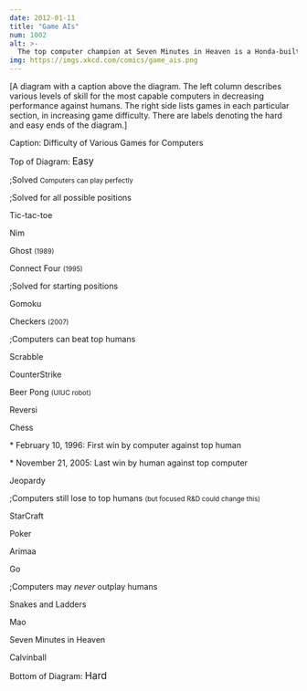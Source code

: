 ```yaml
---
date: 2012-01-11
title: "Game AIs"
num: 1002
alt: >-
  The top computer champion at Seven Minutes in Heaven is a Honda-built Realdoll, but to date it has been unable to outperform the human Seven Minutes in Heaven champion, Ken Jennings.
img: https://imgs.xkcd.com/comics/game_ais.png
---
```

[A diagram with a caption above the diagram. The left column describes various levels of skill for the most capable computers in decreasing performance against humans.  The right side lists games in each particular section, in increasing game difficulty.  There are labels denoting the hard and easy ends of the diagram.]

Caption: Difficulty of Various Games for Computers

Top of Diagram: <big>Easy</big>

;Solved <small>Computers can play perfectly</small>

;Solved for all possible positions

Tic-tac-toe

Nim

Ghost <small>(1989)</small>

Connect Four <small>(1995)</small>

;Solved for starting positions

Gomoku

Checkers <small>(2007)</small>

;Computers can beat top humans

Scrabble

CounterStrike

Beer Pong <small>(UIUC robot)</small>

Reversi

Chess

\* February 10, 1996: First win by computer against top human

\* November 21, 2005: Last win by human against top computer

Jeopardy

;Computers still lose to top humans <small>(but focused R&D could change this)</small>

StarCraft

Poker

Arimaa

Go

;Computers may *never* outplay humans

Snakes and Ladders

Mao

Seven Minutes in Heaven

Calvinball

Bottom of Diagram: <big>Hard</big>